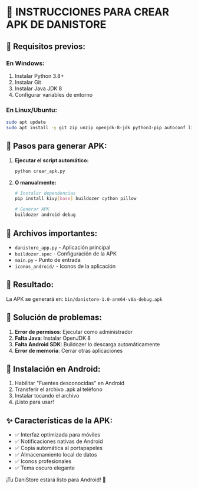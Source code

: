 # 📱 INSTRUCCIONES PARA CREAR APK DE DANISTORE

## 🔧 Requisitos previos:

### En Windows:
1. Instalar Python 3.8+
2. Instalar Git
3. Instalar Java JDK 8
4. Configurar variables de entorno

### En Linux/Ubuntu:
```bash
sudo apt update
sudo apt install -y git zip unzip openjdk-8-jdk python3-pip autoconf libtool pkg-config zlib1g-dev libncurses5-dev libncursesw5-dev libtinfo5 cmake libffi-dev libssl-dev
```

## 🚀 Pasos para generar APK:

1. **Ejecutar el script automático:**
   ```bash
   python crear_apk.py
   ```

2. **O manualmente:**
   ```bash
   # Instalar dependencias
   pip install kivy[base] buildozer cython pillow
   
   # Generar APK
   buildozer android debug
   ```

## 📁 Archivos importantes:

- `danistore_app.py` - Aplicación principal
- `buildozer.spec` - Configuración de la APK
- `main.py` - Punto de entrada
- `iconos_android/` - Iconos de la aplicación

## 📱 Resultado:

La APK se generará en: `bin/danistore-1.0-arm64-v8a-debug.apk`

## 🔧 Solución de problemas:

1. **Error de permisos**: Ejecutar como administrador
2. **Falta Java**: Instalar OpenJDK 8
3. **Falta Android SDK**: Buildozer lo descarga automáticamente
4. **Error de memoria**: Cerrar otras aplicaciones

## 📲 Instalación en Android:

1. Habilitar "Fuentes desconocidas" en Android
2. Transferir el archivo .apk al teléfono
3. Instalar tocando el archivo
4. ¡Listo para usar!

## ✨ Características de la APK:

- ✅ Interfaz optimizada para móviles
- ✅ Notificaciones nativas de Android
- ✅ Copia automática al portapapeles
- ✅ Almacenamiento local de datos
- ✅ Iconos profesionales
- ✅ Tema oscuro elegante

¡Tu DaniStore estará listo para Android! 🎉
